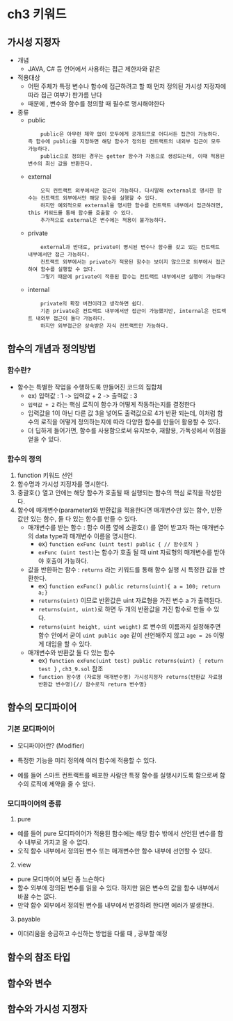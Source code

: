 # ch3 키워드

## 가시성 지정자
- 개념
    - JAVA, C# 등 언어에서 사용하는 접근 제한자와 같은
- 적용대상
    - 어떤 주체가 특정 변수나 함수에 접근하려고 할 때 먼저 정의된 가시성 지정자에 따라 접근 여부가 판가름 난다
    - 때문에 , 변수와 함수를 정의할 때 필수로 명시해야한다
- 종류
    - public
        ```
            public은 아무런 제약 없이 모두에게 공개되므로 어디서든 접근이 가능하다. 즉 함수에 public을 지정하면 해당 함수가 정의된 컨트랙트의 내외부 접근이 모두 가능하다.
            public으로 정의된 경우는 getter 함수가 자동으로 생성되는데, 이때 적용된 변수의 최신 값을 반환한다.
        ```
    - external
        ```
            오직 컨트랙트 외부에서만 접근이 가능하다. 다시말해 external로 명시한 함수는 컨트랙트 외부에서만 해당 함수를 실행할 수 있다.
            하지만 예외적으로 external을 명시한 함수를 컨트랙트 내부에서 접근하려면, this 키워드를 통해 함수를 호출할 수 있다.
            추가적으로 external은 변수에는 적용이 불가능하다.
        ```
    - private
        ```
            external과 반대로, private이 명시된 변수나 함수를 갖고 있는 컨트랙트 내부에서만 접근 가능하다.
            컨트랙트 외부에서는 private가 적용된 함수는 보이지 않으므로 외부에서 접근하여 함수를 실행할 수 없다.
            그렇기 때문에 private이 적용된 함수는 컨트랙트 내부에서만 실행이 가능하다
        ```
    - internal
        ```
            private의 확장 버전이라고 생각하면 쉽다.
            기존 private은 컨트랙트 내부에서만 접근이 가능했지만, internal은 컨트랙트 내외부 접근이 둘다 가능하다.
            하지만 외부접근은 상속받은 자식 컨트랙트만 가능하다.
        ```


## 함수의 개념과 정의방법

### 함수란? 
- 함수는 특별한 작업을 수행하도록 만들어진 코드의 집합체
    - ex) 입력값 : 1 -> 입력값 + 2 -> 출력값 : 3
    - `입력값 + 2` 라는 핵심 로직이 함수가 어떻게 작동하는지를 결정한다
    - 입력값을 1이 아닌 다른 값 3을 넣어도 출력값으로 4가 반환 되는데, 이처럼 함수의 로직을 어떻게 정의하는지에 따라 다양한 함수를 만들어 활용할 수 있다.
    - 더 딥하게 들어가면, 함수를 사용함으로써 유지보수, 재활용, 가독성에서 이점을 얻을 수 있다.

### 함수의 정의
1. function 키워드 선언
2. 함수명과 가시성 지정자를 명시한다.
3. 중괄호`{}` 열고 안에는 해당 함수가 호출될 때 실행되는 함수의 핵심 로직을 작성한다.
4. 함수에 매개변수(parameter)와 반환값을 적용한다면 매개변수만 있는 함수, 반환값만 있는 함수, 둘 다 있는 함수를 만들 수 있다.
    - 매개변수를 받는 함수 : 함수 이름 옆에 소괄호`()` 를 열어 받고자 하는 매개변수의 data type과 매개변수 이름을 명시한다.
        - ex) `function exFunc (uint test) public { // 함수로직 }`
        - `exFunc (uint test)`는 함수가 호출 될 때 uint 자료형의 매개변수를 받아야 호출이 가능하다.
    - 값을 반환하는 함수 : `returns` 라는 키워드를 통해 함수 실행 시 특정한 값을 반환한다.  
        - ex) `function exFunc() public returns(uint){ a = 100; return a;}`
        - `returns(uint)` 이므로 반환값은 uint 자료형을 가진 변수 a 가 출력된다. 
        - `returns(uint, uint)`로 하면 두 개의 반환값을 가진 함수로 만들 수 있다.
        - `returns(uint height, uint weight)` 로 변수의 이름까지 설정해주면 함수 안에서 굳이 `uint public age` 같이 선언해주지 않고 `age = 26` 이렇게 대입을 할 수 있다.
    - 매개변수와 반환값 둘 다 있는 함수 
        - ex) `function exFunc(uint test) public returns(uint) { return test }` , `ch3_9.sol` 참조
        - `function 함수명 (자료형 매개변수명) 가시성지정자 returns(반환값 자료형 반환값 변수명){// 함수로직 return 변수명}`

## 함수의 모디파이어

### 기본 모디파이어
- 모디파이어란? (Modifier)
- 특정한 기능을 미리 정의해 여러 함수에 적용할 수 있다.

- 예를 들어 스마트 컨트랙트를 배포한 사람만 특정 함수를 실행시키도록 함으로써 함수의 로직에 제약을 줄 수 있다.

### 모디파이어의 종류
1. pure
- 예를 들어 pure 모디파이어가 적용된 함수에는 해당 함수 밖에서 선언된 변수를 함수 내부로 가지고 올 수 없다.
- 오직 함수 내부에서 정의된 변수 또는 매개변수만 함수 내부에 선언할 수 있다.

2. view
- pure 모디파이어 보단 좀 느슨하다
- 함수 외부에 정의된 변수를 읽을 수 있다. 하지만 읽은 변수의 값을 함수 내부에서 바꿀 수는 없다.
- 만약 함수 외부에서 정의된 변수를 내부에서 변경하려 한다면 에러가 발생한다.
3. payable
- 이더리움을 송금하고 수신하는 방법을 다룰 때 , 공부할 예정

## 함수의 참조 타입

## 함수와 변수 

## 함수와 가시성 지정자